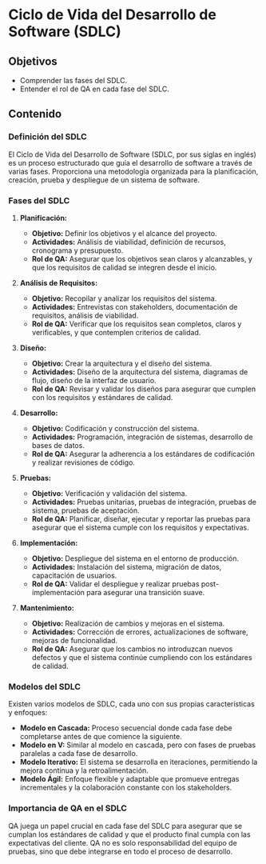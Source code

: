 # Ciclo de Vida del Desarrollo de Software (SDLC)

## Objetivos
- Comprender las fases del SDLC.
- Entender el rol de QA en cada fase del SDLC.

## Contenido

### Definición del SDLC
El Ciclo de Vida del Desarrollo de Software (SDLC, por sus siglas en inglés) es un proceso estructurado que guía el desarrollo de software a través de varias fases. Proporciona una metodología organizada para la planificación, creación, prueba y despliegue de un sistema de software.

### Fases del SDLC
1. **Planificación:**
   - **Objetivo:** Definir los objetivos y el alcance del proyecto.
   - **Actividades:** Análisis de viabilidad, definición de recursos, cronograma y presupuesto.
   - **Rol de QA:** Asegurar que los objetivos sean claros y alcanzables, y que los requisitos de calidad se integren desde el inicio.

2. **Análisis de Requisitos:**
   - **Objetivo:** Recopilar y analizar los requisitos del sistema.
   - **Actividades:** Entrevistas con stakeholders, documentación de requisitos, análisis de viabilidad.
   - **Rol de QA:** Verificar que los requisitos sean completos, claros y verificables, y que contemplen criterios de calidad.

3. **Diseño:**
   - **Objetivo:** Crear la arquitectura y el diseño del sistema.
   - **Actividades:** Diseño de la arquitectura del sistema, diagramas de flujo, diseño de la interfaz de usuario.
   - **Rol de QA:** Revisar y validar los diseños para asegurar que cumplen con los requisitos y estándares de calidad.

4. **Desarrollo:**
   - **Objetivo:** Codificación y construcción del sistema.
   - **Actividades:** Programación, integración de sistemas, desarrollo de bases de datos.
   - **Rol de QA:** Asegurar la adherencia a los estándares de codificación y realizar revisiones de código.

5. **Pruebas:**
   - **Objetivo:** Verificación y validación del sistema.
   - **Actividades:** Pruebas unitarias, pruebas de integración, pruebas de sistema, pruebas de aceptación.
   - **Rol de QA:** Planificar, diseñar, ejecutar y reportar las pruebas para asegurar que el sistema cumple con los requisitos y expectativas.

6. **Implementación:**
   - **Objetivo:** Despliegue del sistema en el entorno de producción.
   - **Actividades:** Instalación del sistema, migración de datos, capacitación de usuarios.
   - **Rol de QA:** Validar el despliegue y realizar pruebas post-implementación para asegurar una transición suave.

7. **Mantenimiento:**
   - **Objetivo:** Realización de cambios y mejoras en el sistema.
   - **Actividades:** Corrección de errores, actualizaciones de software, mejoras de funcionalidad.
   - **Rol de QA:** Asegurar que los cambios no introduzcan nuevos defectos y que el sistema continúe cumpliendo con los estándares de calidad.

### Modelos del SDLC
Existen varios modelos de SDLC, cada uno con sus propias características y enfoques:
- **Modelo en Cascada:** Proceso secuencial donde cada fase debe completarse antes de que comience la siguiente.
- **Modelo en V:** Similar al modelo en cascada, pero con fases de pruebas paralelas a cada fase de desarrollo.
- **Modelo Iterativo:** El sistema se desarrolla en iteraciones, permitiendo la mejora continua y la retroalimentación.
- **Modelo Ágil:** Enfoque flexible y adaptable que promueve entregas incrementales y la colaboración constante con los stakeholders.

### Importancia de QA en el SDLC
QA juega un papel crucial en cada fase del SDLC para asegurar que se cumplan los estándares de calidad y que el producto final cumpla con las expectativas del cliente. QA no es solo responsabilidad del equipo de pruebas, sino que debe integrarse en todo el proceso de desarrollo.

